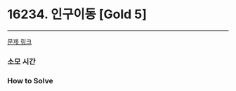 # 16234. 인구이동 [Gold 5]
---
[문제 링크](https://www.acmicpc.net/problem/16234)

### 소모 시간

### How to Solve

